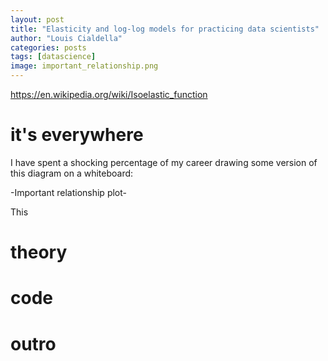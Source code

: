 ```yaml
---
layout: post
title: "Elasticity and log-log models for practicing data scientists"
author: "Louis Cialdella"
categories: posts
tags: [datascience]
image: important_relationship.png
---
```


https://en.wikipedia.org/wiki/Isoelastic_function

# it's everywhere

I have spent a shocking percentage of my career drawing some version of this diagram on a whiteboard:

-Important relationship plot-

This 

# theory

# code

# outro
